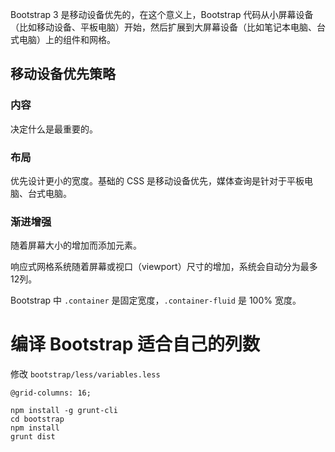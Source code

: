 Bootstrap 3 是移动设备优先的，在这个意义上，Bootstrap 代码从小屏幕设备（比如移动设备、平板电脑）开始，然后扩展到大屏幕设备（比如笔记本电脑、台式电脑）上的组件和网格。

## 移动设备优先策略

### 内容
决定什么是最重要的。

### 布局
优先设计更小的宽度。基础的 CSS 是移动设备优先，媒体查询是针对于平板电脑、台式电脑。

### 渐进增强

随着屏幕大小的增加而添加元素。

响应式网格系统随着屏幕或视口（viewport）尺寸的增加，系统会自动分为最多12列。

Bootstrap 中 `.container` 是固定宽度，`.container-fluid` 是 100% 宽度。

# 编译 Bootstrap 适合自己的列数

修改 `bootstrap/less/variables.less`

```less
@grid-columns: 16;
```

```shell
npm install -g grunt-cli
cd bootstrap
npm install
grunt dist
```